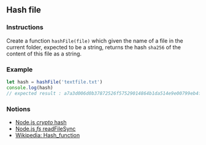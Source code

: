 ## Hash file

### Instructions

Create a function `hashFile(file)` which given the name of a file in the current folder, expected to be a string, returns the hash `sha256` of the content of this file as a string.

### Example

```js
let hash = hashFile('textfile.txt')
console.log(hash)
// expected result : a7a3d006d0b37872526f57529014864b1da514e9e00799eb4f8b71d080c5a9a6
```

### Notions

- [Node.js _crypto_ hash](https://nodejs.org/docs/latest-v14.x/api/crypto.html#crypto_class_hash)
- [Node.js _fs_ readFileSync](https://nodejs.org/docs/latest-v14.x/api/fs.html#fs_fs_readfilesync_path_options)
- [Wikipedia: Hash_function](https://en.wikipedia.org/wiki/Hash_function)
